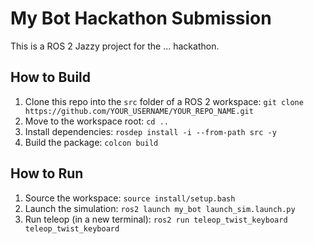 # My Bot Hackathon Submission

This is a ROS 2 Jazzy project for the ... hackathon.

## How to Build
1. Clone this repo into the `src` folder of a ROS 2 workspace:
   `git clone https://github.com/YOUR_USERNAME/YOUR_REPO_NAME.git`
2. Move to the workspace root: `cd ..`
3. Install dependencies: `rosdep install -i --from-path src -y`
4. Build the package: `colcon build`

## How to Run
1. Source the workspace: `source install/setup.bash`
2. Launch the simulation: `ros2 launch my_bot launch_sim.launch.py`
3. Run teleop (in a new terminal): `ros2 run teleop_twist_keyboard teleop_twist_keyboard`